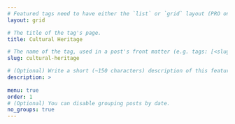 ```yaml
---
# Featured tags need to have either the `list` or `grid` layout (PRO only).
layout: grid

# The title of the tag's page.
title: Cultural Heritage

# The name of the tag, used in a post's front matter (e.g. tags: [<slug>]).
slug: cultural-heritage

# (Optional) Write a short (~150 characters) description of this featured tag.
description: >
 
menu: true
order: 1
# (Optional) You can disable grouping posts by date.
no_groups: true
---
```


